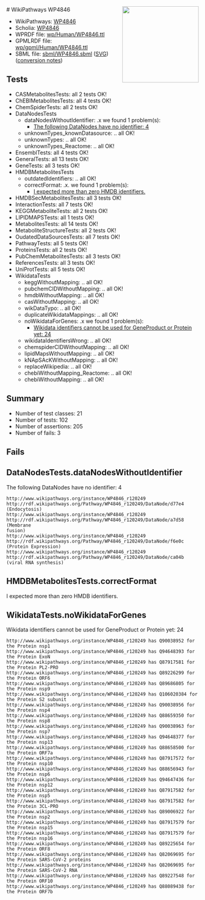 <img style="float: right; width: 200px" src="../logo.png" />
# WikiPathways WP4846

* WikiPathways: [WP4846](https://identifiers.org/wikipathways:WP4846)
* Scholia: [WP4846](https://scholia.toolforge.org/wikipathways/WP4846)
* WPRDF file: [wp/Human/WP4846.ttl](../wp/Human/WP4846.ttl)
* GPMLRDF file: [wp/gpml/Human/WP4846.ttl](../wp/gpml/Human/WP4846.ttl)
* SBML file: [sbml/WP4846.sbml](../sbml/WP4846.sbml) ([SVG](../sbml/WP4846.svg)) ([conversion notes](../sbml/WP4846.txt))

## Tests
* CASMetabolitesTests: all 2 tests OK!
* ChEBIMetabolitesTests: all 4 tests OK!
* ChemSpiderTests: all 2 tests OK!
* DataNodesTests
    * dataNodesWithoutIdentifier: .x we found 1 problem(s):
        * [The following DataNodes have no identifier: 4](#d2d32fa3)
    * unknownTypes_knownDatasource: .. all OK!
    * unknownTypes: .. all OK!
    * unknownTypes_Reactome: .. all OK!
* EnsemblTests: all 4 tests OK!
* GeneralTests: all 13 tests OK!
* GeneTests: all 3 tests OK!
* HMDBMetabolitesTests
    * outdatedIdentifiers: .. all OK!
    * correctFormat: .x. we found 1 problem(s):
        * [I expected more than zero HMDB identifiers.](#ad154c1e)
* HMDBSecMetabolitesTests: all 3 tests OK!
* InteractionTests: all 7 tests OK!
* KEGGMetaboliteTests: all 2 tests OK!
* LIPIDMAPSTests: all 1 tests OK!
* MetabolitesTests: all 14 tests OK!
* MetaboliteStructureTests: all 2 tests OK!
* OudatedDataSourcesTests: all 7 tests OK!
* PathwayTests: all 5 tests OK!
* ProteinsTests: all 2 tests OK!
* PubChemMetabolitesTests: all 3 tests OK!
* ReferencesTests: all 3 tests OK!
* UniProtTests: all 5 tests OK!
* WikidataTests
    * keggWithoutMapping: .. all OK!
    * pubchemCIDWithoutMapping: .. all OK!
    * hmdbWithoutMapping: .. all OK!
    * casWithoutMapping: .. all OK!
    * wikDataTypo: .. all OK!
    * duplicateWikidataMappings: .. all OK!
    * noWikidataForGenes: .x we found 1 problem(s):
        * [Wikidata identifiers cannot be used for GeneProduct or Protein yet: 24](#e6b7a691)
    * wikidataIdentifiersWrong: .. all OK!
    * chemspiderCIDWithoutMapping: .. all OK!
    * lipidMapsWithoutMapping: .. all OK!
    * kNApSAcKWithoutMapping: .. all OK!
    * replaceWikipedia: .. all OK!
    * chebiWithoutMapping_Reactome: .. all OK!
    * chebiWithoutMapping: .. all OK!


## Summary

* Number of test classes: 21
* Number of tests: 102
* Number of assertions: 205
* Number of fails: 3

## Fails

<a name="d2d32fa3" />

## DataNodesTests.dataNodesWithoutIdentifier

The following DataNodes have no identifier: 4
```
http://www.wikipathways.org/instance/WP4846_r120249 http://rdf.wikipathways.org/Pathway/WP4846_r120249/DataNode/d77e4 (Endocytosis)
http://www.wikipathways.org/instance/WP4846_r120249 http://rdf.wikipathways.org/Pathway/WP4846_r120249/DataNode/a7d58 (Membrane
fusion)
http://www.wikipathways.org/instance/WP4846_r120249 http://rdf.wikipathways.org/Pathway/WP4846_r120249/DataNode/f6e0c (Protein Expression)
http://www.wikipathways.org/instance/WP4846_r120249 http://rdf.wikipathways.org/Pathway/WP4846_r120249/DataNode/ca04b (viral RNA synthesis)
```

<a name="ad154c1e" />

## HMDBMetabolitesTests.correctFormat

I expected more than zero HMDB identifiers.
<a name="e6b7a691" />

## WikidataTests.noWikidataForGenes

Wikidata identifiers cannot be used for GeneProduct or Protein yet: 24
```
http://www.wikipathways.org/instance/WP4846_r120249 has Q90038952 for the Protein nsp1
http://www.wikipathways.org/instance/WP4846_r120249 has Q94648393 for the Protein ExoN
http://www.wikipathways.org/instance/WP4846_r120249 has Q87917581 for the Protein PL2-PRO
http://www.wikipathways.org/instance/WP4846_r120249 has Q89226299 for the Protein ORF6
http://www.wikipathways.org/instance/WP4846_r120249 has Q89686805 for the Protein nsp9
http://www.wikipathways.org/instance/WP4846_r120249 has Q106020384 for the Protein S2 subunit
http://www.wikipathways.org/instance/WP4846_r120249 has Q90038956 for the Protein nsp4
http://www.wikipathways.org/instance/WP4846_r120249 has Q88659350 for the Protein nsp8
http://www.wikipathways.org/instance/WP4846_r120249 has Q90038963 for the Protein nsp7
http://www.wikipathways.org/instance/WP4846_r120249 has Q94648377 for the Protein nsp13
http://www.wikipathways.org/instance/WP4846_r120249 has Q88658500 for the Protein ORF7a
http://www.wikipathways.org/instance/WP4846_r120249 has Q87917572 for the Protein nsp10
http://www.wikipathways.org/instance/WP4846_r120249 has Q88656943 for the Protein nsp6
http://www.wikipathways.org/instance/WP4846_r120249 has Q94647436 for the Protein nsp12
http://www.wikipathways.org/instance/WP4846_r120249 has Q87917582 for the Protein nsp5
http://www.wikipathways.org/instance/WP4846_r120249 has Q87917582 for the Protein 3CL-PRO
http://www.wikipathways.org/instance/WP4846_r120249 has Q89006922 for the Protein nsp2
http://www.wikipathways.org/instance/WP4846_r120249 has Q87917579 for the Protein nsp15
http://www.wikipathways.org/instance/WP4846_r120249 has Q87917579 for the Protein nsp16
http://www.wikipathways.org/instance/WP4846_r120249 has Q89225654 for the Protein ORF8
http://www.wikipathways.org/instance/WP4846_r120249 has Q82069695 for the Protein SARS-CoV-2 proteins
http://www.wikipathways.org/instance/WP4846_r120249 has Q82069695 for the Protein SARS-CoV-2 RNA
http://www.wikipathways.org/instance/WP4846_r120249 has Q89227548 for the Protein ORF10
http://www.wikipathways.org/instance/WP4846_r120249 has Q88089438 for the Protein ORF7b
```

